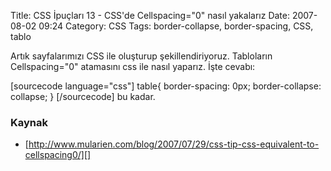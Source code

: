 Title: CSS İpuçları 13 - CSS&#039;de Cellspacing=&quot;0&quot; nasıl yakalarız
Date: 2007-08-02 09:24
Category: CSS
Tags: border-collapse, border-spacing, CSS, tablo

Artık sayfalarımızı CSS ile oluşturup şekillendiriyoruz. Tabloların
Cellspacing="0" atamasını css ile nasıl yaparız. İşte cevabı:

[sourcecode language="css"] table{ border-spacing: 0px; border-collapse:
collapse; } [/sourcecode] bu kadar.

### Kaynak

-   [http://www.mularien.com/blog/2007/07/29/css-tip-css-equivalent-to-cellspacing0/][]

</p>

  [http://www.mularien.com/blog/2007/07/29/css-tip-css-equivalent-to-cellspacing0/]:
    http://www.mularien.com/blog/2007/07/29/css-tip-css-equivalent-to-cellspacing0/
